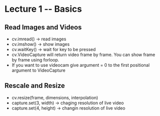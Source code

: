 # Lecture 1 -- Basics

## Read Images and Videos
- cv.imread() -> read images
- cv.imshow() -> show images
- cv.waitKey() -> wait for key to be pressed
- cv.VideoCapture will return video frame by frame. You can show frame by frame using forloop.
- If you want to use videocam give argument = 0 to the first positional argument to VideoCapture

## Rescale and Resize
-  cv.resize(frame, dimensions, interpolation)
-  capture.set(3, width) -> chaging resolution of live video
-  capture.set(4, height) -> changin resolution of live video
